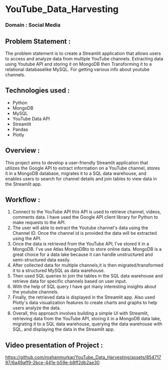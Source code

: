 # YouTube_Data_Harvesting

### Domain : Social Media

## **Problem Statement** : 
The problem statement is to create a Streamlit application that allows users to access and analyze data from multiple YouTube channels. Extracting data using Youtube API and storing it on MongoDB then Transforming it to a relational databaselike MySQL. For getting various info about youtube channels.

## Technologies used :
- Python
- MongoDB
- MySQL
- YouTube Data API
- Streamlit
- Pandas
- Plotly

## Overview :
This project aims to develop a user-friendly Streamlit application that utilizes the Google API to extract information on a YouTube channel, stores it in a MongoDB database, migrates it to a SQL data warehouse, and enables users to search for channel details and join tables to view data in the Streamlit app.

## Workflow :

1. Connect to the YouTube API this API is used to retrieve channel, videos, comments data. I have used the Google API client library for Python to make requests to the API.
2. The user will able to extract the Youtube channel's data using the Channel ID. Once the channel id is provided the data will be extracted using the API.
3. Once the data is retrieved from the YouTube API, I've stored it in a MongoDB. I've use Atlas MongoDBto to store online data. MongoDB is a great choice for a data lake because it can handle unstructured and semi-structured data easily.
4. After collected data for multiple channels,it is then migrated/transformed it to a structured MySQL as data warehouse.
5. Then used SQL queries to join the tables in the SQL data warehouse and retrieve data for specific channels based on user input.
6. With the help of SQL query I have got many interesting insights about the youtube channels.
7. Finally, the retrieved data is displayed in the Streamlit app. Also used Plotly's data visualization features to create charts and graphs to help users analyze the data.
8. Overall, this approach involves building a simple UI with Streamlit, retrieving data from the YouTube API, storing it in a MongoDB data lake, migrating it to a SQL data warehouse, querying the data warehouse with SQL, and displaying the data in the Streamlit app.

## Video presentation of Project :

https://github.com/roshanmurkar/YouTube_Data_Harvesting/assets/85471797/6a49aff9-2bce-441e-b59e-b8ff2db2ae30
